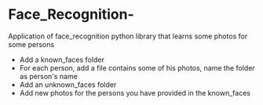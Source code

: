 # Face_Recognition-
Application of face_recognition python library that learns some photos for some persons 

- Add a known_faces folder 
- For each person, add a file contains some of his photos, name the folder as person's name
- Add an unknown_faces folder
- Add new photos for the persons you have provided in the known_faces  
